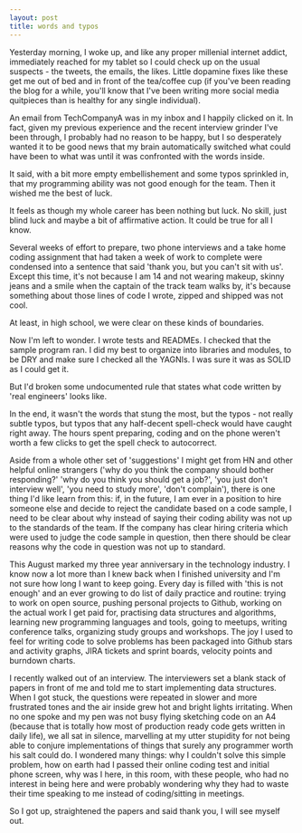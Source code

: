 ```yaml
---
layout: post
title: words and typos
---
```


Yesterday morning, I woke up, and like any proper millenial internet addict, immediately reached for my tablet so I could check up on the usual suspects - the tweets, the emails, the likes. Little dopamine fixes like these get me out of bed and in front of the tea/coffee cup (if you've been reading the blog for a while, you'll know that I've been writing more social media quitpieces than is healthy for any single individual). 

An email from TechCompanyA was in my inbox and I happily clicked on it. In fact, given my previous experience and the recent interview grinder I've been through, I probably had no reason to be happy, but I so desperately wanted it to be good news that my brain automatically switched what could have been to what was until it was confronted with the words inside.

It said, with a bit more empty embellishement and some typos sprinkled in, that my programming ability was not good enough for the team. Then it wished me the best of luck. 

It feels as though my whole career has been nothing but luck. No skill, just blind luck and maybe a bit of affirmative action. It could be true for all I know. 

Several weeks of effort to prepare, two phone interviews and a take home coding assignment that had taken a week of work to complete were condensed into a sentence that said 'thank you, but you can't sit with us'. Except this time, it's not because I am 14 and not wearing makeup, skinny jeans and a smile when the captain of the track team walks by, it's because something about those lines of code I wrote, zipped and shipped was not cool.

At least, in high school, we were clear on these kinds of boundaries.
 
Now I'm left to wonder. I wrote tests and READMEs. I checked that the sample program ran. I did my best to organize into libraries and modules, to be DRY and make sure I checked all the YAGNIs. I was sure it was as SOLID as I could get it. 

But I'd broken some undocumented rule that states what code written by 'real engineers' looks like.

In the end, it wasn't the words that stung the most, but the typos - not really subtle typos, but typos that any half-decent spell-check would have caught right away. The hours spent preparing, coding and on the phone weren't worth a few clicks to get the spell check to autocorrect.

Aside from a whole other set of 'suggestions' I might get from HN and other helpful online strangers ('why do you think the company should bother responding?' 'why do you think you should get a job?', 'you just don't interview well', 'you need to study more', 'don't complain'), there is one thing I'd like learn from this: if, in the future, I am ever in a position to hire someone else and decide to reject the candidate based on a code sample, I need to be clear about why instead of saying their coding ability was not up to the standards of the team. If the company has clear hiring criteria which were used to judge the code sample in question, then there should be clear reasons why the code in question was not up to standard. 

This August marked my three year anniversary in the technology industry. I know now a lot more than I knew back when I finished university and I'm not sure how long I want to keep going. Every day is filled with 'this is not enough' and an ever growing to do list of daily practice and routine: trying to work on open source, pushing personal projects to Github, working on the actual work I get paid for, practising data structures and algorithms, learning new programming languages and tools, going to meetups, writing conference talks, organizing study groups and workshops. The joy I used to feel for writing code to solve problems has been packaged into Github stars and activity graphs, JIRA tickets and sprint boards, velocity points and burndown charts. 

I recently walked out of an interview. The interviewers set a blank stack of papers in front of me and told me to start implementing data structures. When I got stuck, the questions were repeated in slower and more frustrated tones and the air inside grew hot and bright lights irritating. When no one spoke and my pen was not busy flying sketching code on an A4 (because that is totally how most of production ready code gets written in daily life), we all sat in silence, marvelling at my utter stupidity for not being able to conjure implementations of things that surely any programmer worth his salt could do. I wondered many things: why I couldn't solve this simple problem, how on earth had I passed their online coding test and initial phone screen, why was I here, in this room, with these people, who had no interest in being here and were probably wondering why they had to waste their time speaking to me instead of coding/sitting in meetings. 

So I got up, straightened the papers and said thank you, I will see myself out.


